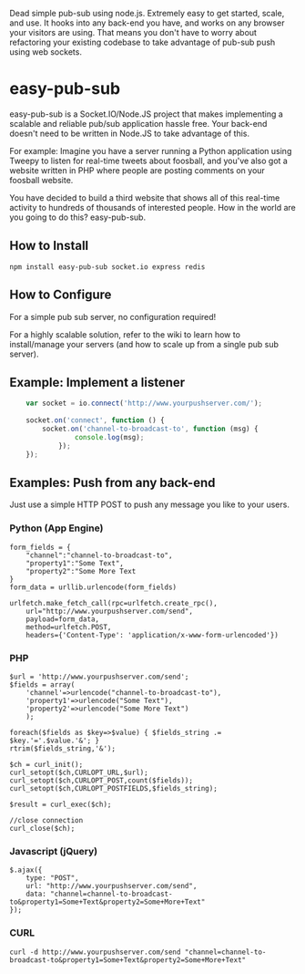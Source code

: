 Dead simple pub-sub using node.js.  Extremely easy to get started, scale, and use.  It hooks into any back-end you have, and works on any browser your visitors are using.  That means you don't have to worry about refactoring your existing codebase to take advantage of pub-sub push using web sockets.

# easy-pub-sub

easy-pub-sub is a Socket.IO/Node.JS project that makes implementing a scalable and reliable pub/sub application hassle free.  Your back-end doesn't need to be written in Node.JS to take advantage of this.

For example:  Imagine you have a server running a Python application using Tweepy to listen for real-time tweets about foosball, and you've also got a website written in PHP where people are posting comments on your foosball website.

You have decided to build a third website that shows all of this real-time activity to hundreds of thousands of interested people.  How in the world are you going to do this?  easy-pub-sub.

## How to Install

	npm install easy-pub-sub socket.io express redis

## How to Configure

For a simple pub sub server, no configuration required!

For a highly scalable solution, refer to the wiki to learn how to install/manage your servers (and how to scale up from a single pub sub server).

## Example: Implement a listener

```js
	var socket = io.connect('http://www.yourpushserver.com/');
  	
  	socket.on('connect', function () {
		socket.on('channel-to-broadcast-to', function (msg) {
      			console.log(msg);
    		});
	});
```

## Examples: Push from any back-end

Just use a simple HTTP POST to push any message you like to your users.

### Python (App Engine)
	form_fields = {
		"channel":"channel-to-broadcast-to",
		"property1":"Some Text",
		"property2":"Some More Text
	}
	form_data = urllib.urlencode(form_fields)

	urlfetch.make_fetch_call(rpc=urlfetch.create_rpc(), 
		url="http://www.yourpushserver.com/send", 
		payload=form_data, 
		method=urlfetch.POST, 
		headers={'Content-Type': 'application/x-www-form-urlencoded'})

### PHP
	$url = 'http://www.yourpushserver.com/send';
	$fields = array(
		'channel'=>urlencode("channel-to-broadcast-to"),
		'property1'=>urlencode("Some Text"),
		'property2'=>urlencode("Some More Text")
		);

	foreach($fields as $key=>$value) { $fields_string .= $key.'='.$value.'&'; }
	rtrim($fields_string,'&');

	$ch = curl_init();
	curl_setopt($ch,CURLOPT_URL,$url);
	curl_setopt($ch,CURLOPT_POST,count($fields));
	curl_setopt($ch,CURLOPT_POSTFIELDS,$fields_string);

	$result = curl_exec($ch);

	//close connection
	curl_close($ch);

### Javascript (jQuery)
	$.ajax({
		type: "POST",
		url: "http://www.yourpushserver.com/send",
		data: "channel=channel-to-broadcast-to&property1=Some+Text&property2=Some+More+Text"
	});

### CURL
	curl -d http://www.yourpushserver.com/send "channel=channel-to-broadcast-to&property1=Some+Text&property2=Some+More+Text"
